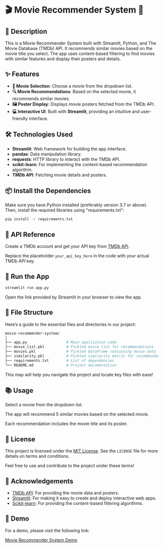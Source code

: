 # 🎬 Movie Recommender System 🍿

## 📜 Description

This is a Movie Recommender System built with Streamlit, Python, and The Movie Database (TMDb) API. It recommends similar movies based on the movie title you select. The app uses content-based filtering to find movies with similar features and display their posters and details.

## ✨ Features

- **🎥 Movie Selection**: Choose a movie from the dropdown list.
- **🔍 Movie Recommendations**: Based on the selected movie, it recommends similar movies.
- **🖼️ Poster Display**: Displays movie posters fetched from the TMDb API.
- **💻 Interactive UI**: Built with **Streamlit**, providing an intuitive and user-friendly interface.

## 🛠️ Technologies Used

- **Streamlit**: Web framework for building the app interface.
- **pandas**: Data manipulation library.
- **requests**: HTTP library to interact with the TMDb API.
- **scikit-learn**: For implementing the content-based recommendation algorithm.
- **TMDb API**: Fetching movie details and posters.

## 📦 Install the Dependencies

Make sure you have Python installed (preferably version 3.7 or above). Then, install the required libraries using "requirements.txt":

```bash
pip install -r requirements.txt
```

## 🔑 API Reference

Create a TMDb account and get your API key from [TMDb API](https://developer.themoviedb.org/docs/getting-started).

Replace the placeholder `your_api_key_here` in the code with your actual TMDb API key.

## 🚀 Run the App

```bash
streamlit run app.py
```

Open the link provided by Streamlit in your browser to view the app.

## 📁 File Structure

Here’s a guide to the essential files and directories in our project:

```bash
movie-recommender-system/
│
├── app.py                  # Main application code
├── movie_list.pkl          # Pickled movie list for recommendations
├── movies.pkl              # Pickled DataFrame containing movie data
├── similarity.pkl          # Pickled similarity matrix for recommendations
├── requirements.txt        # List of dependencies
└── README.md               # Project documentation
```

This map will help you navigate the project and locate key files with ease!

## 📚 Usage

Select a movie from the dropdown list.

The app will recommend 5 similar movies based on the selected movie.

Each recommendation includes the movie title and its poster.

## 📄 License

This project is licensed under the [MIT License](LICENSE). See the `LICENSE` file for more details on terms and conditions.

Feel free to use and contribute to the project under these terms!

## 🙏 Acknowledgements

- [TMDb API](https://developer.themoviedb.org/docs/getting-started): For providing the movie data and posters.
- [Streamlit](https://docs.streamlit.io/): For making it easy to create and deploy interactive web apps.
- [Scikit-learn](https://scikit-learn.org/stable/index.html): For providing the content-based filtering algorithms.

## 🎥 Demo

For a demo, please visit the following link:

[Movie Recommender System Demo](https://movie-recommendation-m.streamlit.app/)
